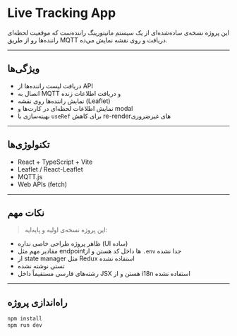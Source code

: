 # Live Tracking App

این پروژه نسخه‌ی ساده‌شده‌ای از یک سیستم مانیتورینگ راننده‌ست که موقعیت لحظه‌ای راننده‌ها رو از طریق MQTT دریافت و روی نقشه نمایش می‌ده.

---

## ویژگی‌ها

- دریافت لیست راننده‌ها از API
- اتصال به MQTT و دریافت اطلاعات زنده
- نمایش راننده‌ها روی نقشه (Leaflet)
- نمایش اطلاعات لحظه‌ای در کارت‌ها و modal
- بهینه‌سازی با `useRef` برای کاهش re-renderهای غیرضروری

---

## تکنولوژی‌ها

- React + TypeScript + Vite
- Leaflet / React-Leaflet
- MQTT.js
- Web APIs (fetch)

---

## نکات مهم

> این پروژه نسخه‌ی اولیه و پایه‌ایه:

- ظاهر پروژه طراحی خاصی نداره (UI ساده)
- مقادیر مهم مثل endpointها داخل کد هستن و از `.env` جدا نشده
- از state manager مثل Redux استفاده نشده
- تستی نوشته نشده
- رشته‌های فارسی مستقیماً داخل JSX هستن و از i18n استفاده نشده

---

## راه‌اندازی پروژه

```bash
npm install
npm run dev
```
